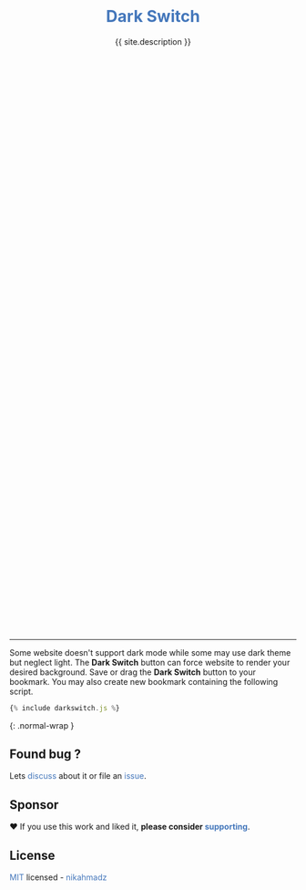 ---
---
<style>
hr { border-color:grey }
.hero-1 .-title a,
a { color:#47b;text-decoration:none }
a:hover { text-decoration:underline;text-underline-offset:.1em }
#_main { font-family:sans-serif }
#_layout { max-width:600px;margin:auto }
#_credit {
font-size:.83rem;
position:relative;
text-align:right;
}
.darkswitch {
border: 0.2em outset #47b;
padding: 0.6em 1em;
border-radius: 2em;
text-decoration: none;
box-shadow: 2px 5px 5px #00000070;
}
.hero-1 { margin:20vh auto 26vh auto }
</style>
<div class="hero-1">
<h1 align="center" class="-title">
<a href="{{ site.github.repository_url }}">Dark Switch</a>
</h1>
<p align="center" class="-desc">{{ site.description }}</p>
</div>
<script src="{{ site.github.url }}/assets/js/darkswitch.js?v={{ site.github.build_revision }}"></script>

***

Some website doesn't support dark mode while some may use dark theme but neglect light.
The **Dark Switch** button can force website to render your desired background.
Save or drag the **Dark Switch** button to your bookmark.
You may also create new bookmark containing the following script.

```js
{% include darkswitch.js %}
```
{: .normal-wrap }

## Found bug ?

Lets [discuss][] about it or file an [issue][].

[discuss]: https://github.com/nikahmadz/dark-switch/discussions "Go to Discussions"
[issue]: https://github.com/nikahmadz/dark-switch/issues "Go to Issues"

## Sponsor

❤️ If you use this work and liked it, **please consider [supporting][pay]**.

[pay]: https://nikahmadz.github.io/#!pay "See payment options"

## License

[MIT][] licensed - [nikahmadz][]

[MIT]: https://github.com/nikahmadz/central/blob/main/LICENSE "View license"
[nikahmadz]: https://nikahmadz.github.io "Visit my website"
